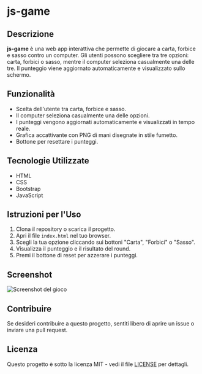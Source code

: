 # js-game

## Descrizione

**js-game** è una web app interattiva che permette di giocare a carta, forbice e sasso contro un computer. Gli utenti possono scegliere tra tre opzioni: carta, forbici o sasso, mentre il computer seleziona casualmente una delle tre. Il punteggio viene aggiornato automaticamente e visualizzato sullo schermo.

## Funzionalità

- Scelta dell'utente tra carta, forbice e sasso.
- Il computer seleziona casualmente una delle opzioni.
- I punteggi vengono aggiornati automaticamente e visualizzati in tempo reale.
- Grafica accattivante con PNG di mani disegnate in stile fumetto.
- Bottone per resettare i punteggi.

## Tecnologie Utilizzate

- HTML
- CSS
- Bootstrap
- JavaScript

## Istruzioni per l'Uso

1. Clona il repository o scarica il progetto.
2. Apri il file `index.html` nel tuo browser.
3. Scegli la tua opzione cliccando sui bottoni "Carta", "Forbici" o "Sasso".
4. Visualizza il punteggio e il risultato del round.
5. Premi il bottone di reset per azzerare i punteggi.

## Screenshot

![Screenshot del gioco](link_alla_tua_immagine_screenshot)

## Contribuire

Se desideri contribuire a questo progetto, sentiti libero di aprire un issue o inviare una pull request.

## Licenza

Questo progetto è sotto la licenza MIT - vedi il file [LICENSE](LICENSE) per dettagli.

